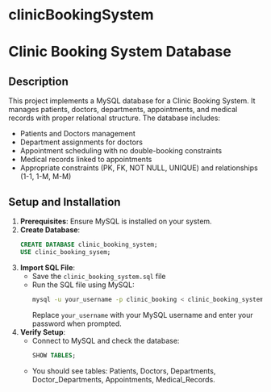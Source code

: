 # clinicBookingSystem

# Clinic Booking System Database

## Description
This project implements a MySQL database for a Clinic Booking System. It manages patients, doctors, departments, appointments, and medical records with proper relational structure. The database includes:
- Patients and Doctors management
- Department assignments for doctors
- Appointment scheduling with no double-booking constraints
- Medical records linked to appointments
- Appropriate constraints (PK, FK, NOT NULL, UNIQUE) and relationships (1-1, 1-M, M-M)

## Setup and Installation
1. **Prerequisites**: Ensure MySQL is installed on your system.
2. **Create Database**:
   ```sql
   CREATE DATABASE clinic_booking_system;
   USE clinic_booking_sysem;
   ```
3. **Import SQL File**:
   - Save the `clinic_booking_system.sql` file 
   - Run the SQL file using MySQL:
     ```bash
     mysql -u your_username -p clinic_booking < clinic_booking_system.sql
     ```
     Replace `your_username` with your MySQL username and enter your password when prompted.
4. **Verify Setup**:
   - Connect to MySQL and check the database:
     ```sql
     SHOW TABLES;
     ```
   - You should see tables: Patients, Doctors, Departments, Doctor_Departments, Appointments, Medical_Records.


